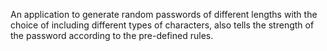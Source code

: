 An application to generate random passwords of different lengths with the choice of including different types of characters, also tells the strength of the password according to the pre-defined rules.
